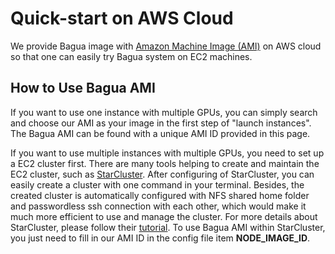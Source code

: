# Quick-start on AWS Cloud

We provide Bagua image with [Amazon Machine Image (AMI)](https://docs.aws.amazon.com/AWSEC2/latest/UserGuide/AMIs.html) on AWS cloud so that one can easily try Bagua system on EC2 machines.

## How to Use Bagua AMI
If you want to use one instance with multiple GPUs, you can simply search and choose our AMI as your image in the first step of "launch instances". The Bagua AMI can be found with a unique AMI ID provided in this page.

If you want to use multiple instances with multiple GPUs, you need to set up a EC2 cluster first. There are many tools helping to create and maintain the EC2 cluster, such as [StarCluster](http://star.mit.edu/cluster/docs/latest/index.html). After configuring of StarCluster, you can easily create a cluster with one command in your terminal. Besides, the created cluster is automatically configured with NFS shared home folder and passwordless ssh connection with each other, which would make it much more efficient to use and manage the cluster. For more details about StarCluster, please follow their [tutorial](http://star.mit.edu/cluster/docs/latest/quickstart.html). To use Bagua AMI within StarCluster, you just need to fill in our AMI ID in the config file item **NODE_IMAGE_ID**.